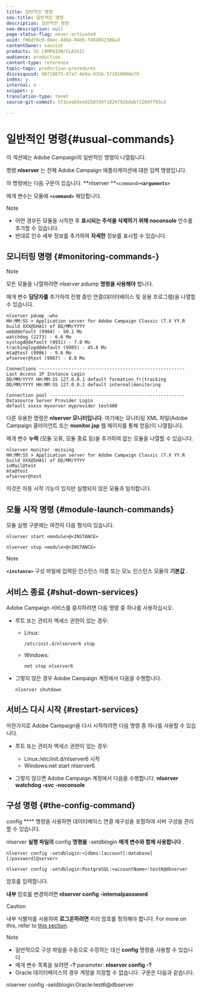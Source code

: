 ```yaml
---
title: 일반적인 명령
seo-title: 일반적인 명령
description: 일반적인 명령
seo-description: null
page-status-flag: never-activated
uuid: f06df8c0-d4ec-4d6b-84d5-f46d852388a3
contentOwner: sauviat
products: SG_CAMPAIGN/CLASSIC
audience: production
content-type: reference
topic-tags: production-procedures
discoiquuid: 90718075-87a7-4e9a-935b-571010908e79
index: y
internal: n
snippet: y
translation-type: tm+mt
source-git-commit: 5f3ceab5ee82587d9f1829792bdabf2209f793cd

---
```



# 일반적인 명령{#usual-commands}

이 섹션에는 Adobe Campaign의 일반적인 명령이 나열됩니다.

명령 **nlserver** 는 전체 Adobe Campaign 애플리케이션에 대한 입력 명령입니다.

이 명령에는 다음 구문이 있습니다. **nlserver **`<command>`****`<arguments>`****

매개 변수는 모듈에 **`<command>`** 해당합니다.

>[!NOTE]
>
>* 어떤 경우든 모듈을 시작한 후 **표시되는 주석을 삭제하기 위해 noconsole** 인수를 추가할 수 있습니다.
>* 반대로 인수 세부 정보를 추가하여 **자세한** 정보를 표시할 수 있습니다.
>



## 모니터링 명령 {#monitoring-commands-}

>[!NOTE]
>
>모든 모듈을 나열하려면 nlserver pdump **명령을 사용해야** 합니다.

매개 변수 **담당자를** 추가하여 진행 중인 연결(데이터베이스 및 응용 프로그램)을 나열할 수 있습니다.

```
nlserver pdump -who
HH:MM:SS > Application server for Adobe Campaign Classic (7.X YY.R build XXX@SHA1) of DD/MM/YYYY
web@default (9984) - 50.1 Mo
watchdog (2273) - 6.6 Mo
syslogd@default (9931) - 7.0 Mo
trackinglogd@default (9985) - 45.6 Mo
mta@test (9986) - 9.6 Mo
wfserver@test (9987) - 8.8 Mo

Connections ------------------------------------------------------
Last Access IP Instance Login 
DD/MM/YYYY HH:MM:SS 127.0.0.1 default formation_fr|tracking
DD/MM/YYYY HH:MM:SS 127.0.0.1 default internal|monitoring

Connection pool --------------------------------------------------
Datasource Server Provider Login 
default xxxxx myserver myprovider test400
```

다른 유용한 명령은 **nlserver 모니터입니다**. 여기에는 모니터링 XML 파일(Adobe Campaign 클라이언트 또는 **monitor.jsp** 웹 페이지를 통해 얻음)이 나열됩니다.

매개 변수 **누락** (모듈 오류, 모듈 종료 등)을 추가하여 없는 모듈을 나열할 수 있습니다.

```
nlserver monitor -missing
HH:MM:SS > Application server for Adobe Campaign Classic (7.X YY.R build XXX@SHA1) of DD/MM/YYYY
inMail@test
mta@test
wfserver@test
```

이것은 자동 시작 기능이 있지만 실행되지 않은 모듈과 일치합니다.

## 모듈 시작 명령 {#module-launch-commands}

모듈 실행 구문에는 여전히 다음 형식이 있습니다.

```
nlserver start <module>@<INSTANCE>
```

```
nlserver stop <module>@<INSTANCE>
```

>[!NOTE]
>
>**`<instance>`** 구성 파일에 입력된 인스턴스 이름 또는 모노 인스턴스 모듈의 **기본값** .

## 서비스 종료 {#shut-down-services}

Adobe Campaign 서비스를 중지하려면 다음 명령 중 하나를 사용하십시오.

* 루트 또는 관리자 액세스 권한이 있는 경우:

   * Linux:

      ```
      /etc/init.d/nlserver6 stop
      ```

   * Windows:

      ```
      net stop nlserver6
      ```

* 그렇지 않은 경우 Adobe Campaign 계정에서 다음을 수행합니다.

   ```
   nlserver shutdown 
   ```

## 서비스 다시 시작 {#restart-services}

마찬가지로 Adobe Campaign을 다시 시작하려면 다음 명령 중 하나를 사용할 수 있습니다.

* 루트 또는 관리자 액세스 권한이 있는 경우:

   * Linux:/etc/init.d/nlserver6 시작
   * Windows:net start nlserver6

* 그렇지 않으면 Adobe Campaign 계정에서 다음을 수행합니다. **nlserver watchdog -svc -noconsole**

## 구성 명령 {#the-config-command}

config **** 명령을 사용하면 데이터베이스 연결 재구성을 포함하여 서버 구성을 관리할 수 있습니다.

nlserver **실행 파일의** config **명령을** -setdblogin **매개 변수와 함께 사용합니다** .

```
nlserver config -setdblogin:<[dbms:]account[:database][/password]@server>
```

```
nlserver config -setdblogin:PostgreSQL:<accountName>:test6@dbserver
```

암호를 입력합니다.

**내부** 암호를 변경하려면 **nlserver config -internalpassword**

>[!CAUTION]
>
>내부 식별자를 사용하여 **로그온하려면** 미리 암호를 정의해야 합니다. For more on this, refer to [this section](../../installation/using/campaign-server-configuration.md#internal-identifier).

>[!NOTE]
>
>* 일반적으로 구성 파일을 수동으로 수정하는 대신 **config** 명령을 사용할 수 있습니다
>* 매개 변수 목록을 보려면 **-?** parameter: **nlserver config -?**
>* Oracle 데이터베이스의 경우 계정을 지정할 수 없습니다. 구문은 다음과 같습니다.
>
>  
nlserver config -setdblogin:Oracle:test6@dbserver


